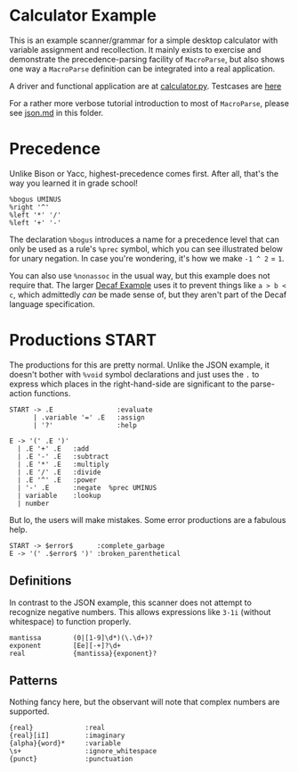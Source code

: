 # Calculator Example
This is an example scanner/grammar for a simple desktop calculator with variable
assignment and recollection. It mainly exists to exercise and demonstrate the
precedence-parsing facility of `MacroParse`, but also shows one way a `MacroParse`
definition can be integrated into a real application.

A driver and functional application are at [calculator.py](calculator.py).
Testcases are [here](../tests/test_examples.py)

For a rather more verbose tutorial introduction to most of `MacroParse`, please
see [json.md](json.md) in this folder.

# Precedence
Unlike Bison or Yacc, highest-precedence comes first. After all, that's the way
you learned it in grade school!
```
%bogus UMINUS
%right '^'
%left '*' '/'
%left '+' '-'
```
The declaration `%bogus` introduces a name for a precedence level that can only be
used as a rule's `%prec` symbol, which you can see illustrated below for unary negation.
In case you're wondering, it's how we make `-1 ^ 2` = `1`.

You can also use `%nonassoc` in the usual way, but this example does not require that.
The larger [Decaf Example](decaf.md) uses it to prevent things like `a > b < c`, which
admittedly *can* be made sense of, but they aren't part of the Decaf language specification.

# Productions START
The productions for this are pretty normal. Unlike the JSON example,
it doesn't bother with `%void` symbol declarations and just uses the `.` to
express which places in the right-hand-side are significant to the
parse-action functions.
```
START -> .E                :evaluate
      | .variable '=' .E   :assign
      | '?'                :help

E -> '(' .E ')'
  | .E '+' .E   :add
  | .E '-' .E   :subtract
  | .E '*' .E   :multiply
  | .E '/' .E   :divide
  | .E '^' .E   :power
  | '-' .E      :negate  %prec UMINUS
  | variable    :lookup
  | number
```
But lo, the users will make mistakes. Some error productions are a fabulous help.
```
START -> $error$      :complete_garbage
E -> '(' .$error$ ')' :broken_parenthetical
```

## Definitions
In contrast to the JSON example, this scanner does not attempt to recognize negative numbers.
This allows expressions like `3-1i` (without whitespace) to function properly.
```
mantissa        (0|[1-9]\d*)(\.\d+)?
exponent        [Ee][-+]?\d+
real            {mantissa}{exponent}? 
```
## Patterns
Nothing fancy here, but the observant will note that complex numbers are supported.
```
{real}             :real
{real}[iI]         :imaginary
{alpha}{word}*     :variable
\s+                :ignore_whitespace
{punct}            :punctuation
```
